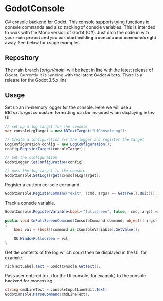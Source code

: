 # GodotConsole
C# console backend for Godot. This console supports tying functions to console commands and also tracking of console variables. This is intended to work with the Mono version of Godot (C#). Just drop the code in with your main project and you can start building a console and commands right away. See below for usage examples.

## Repository
The main branch [*origin/main*] will be kept in line with the latest release of Godot. Currently it is syncing with the latest Godot 4 beta. There is a release for the Godot 3.5.x line.

## Usage
Set up an in-memory logger for the console. Here we will use a BBTextTarget so custom formatting can be included when displaying in the UI.
```C#
// set up a log target for the console
var consoleLogTarget = new BBTextTarget("UIConsoleLog");

// Create a configuration for the logger and register the target
LogConfiguration config = new LogConfiguration();
config.RegisterTarget(consoleTarget);

// Set the configuration
GodotLogger.SetConfiguration(config);

// pass the log target to the console
GodotConsole.SetLogTarget(consoleLogTarget);
```

Register a custom console command.
```C#
GodotConsole.RegisterCommand("exit", (cmd, args) => GetTree().Quit());
```

Track a console variable.
```C#
GodotConsole.RegisterVariable<bool>("fullscreen", false, (cmd, args) => OnFullScreenCommand(cmd, args));

public void OnFullScreenCommand(ConsoleCommand command, object[] args)
{
    bool val = (bool)(command as IConsoleVariable).GetValue();

    OS.WindowFullscreen = val;
}
```

Get the contents of the log which could then be displayed in the UI, for example.
```C#
richTextLabel.Text = GodotConsole.GetText();
```

Pass user entered text (for the UI console, for example) to the console backend for processing.
```C#
string cmdLineText = consoleInputLineEdit.Text;
GodotConsole.ParseCommand(cmdLineText);
```